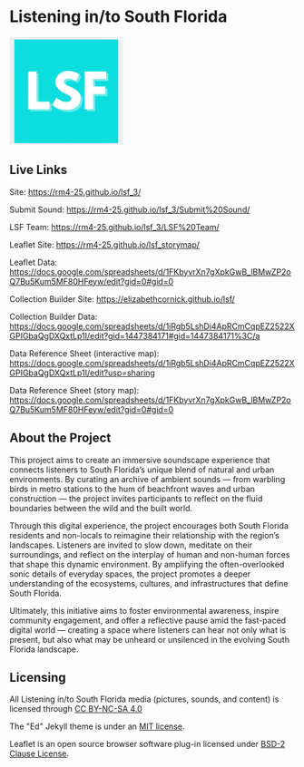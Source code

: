 # Listening in/to South Florida

<img src="assets/LSF_Logo.jpg" alt="LSF Logo" width="200"/>

## Live Links

Site: https://rm4-25.github.io/lsf_3/

Submit Sound: https://rm4-25.github.io/lsf_3/Submit%20Sound/

LSF Team: https://rm4-25.github.io/lsf_3/LSF%20Team/

Leaflet Site: https://rm4-25.github.io/lsf_storymap/

Leaflet Data: https://docs.google.com/spreadsheets/d/1FKbyvrXn7gXpkGwB_lBMwZP2oQ7Bu5Kum5MF80HFeyw/edit?gid=0#gid=0 

Collection Builder Site: https://elizabethcornick.github.io/lsf/

Collection Builder Data: https://docs.google.com/spreadsheets/d/1iRgb5LshDi4ApRCmCqpEZ2522XGPIGbaQgDXQxtLp1I/edit?gid=1447384171#gid=1447384171%3C/a 

Data Reference Sheet (interactive map): https://docs.google.com/spreadsheets/d/1iRgb5LshDi4ApRCmCqpEZ2522XGPIGbaQgDXQxtLp1I/edit?usp=sharing

Data Reference Sheet (story map): https://docs.google.com/spreadsheets/d/1FKbyvrXn7gXpkGwB_lBMwZP2oQ7Bu5Kum5MF80HFeyw/edit?gid=0#gid=0 

## About the Project

This project aims to create an immersive soundscape experience that connects listeners to South Florida’s unique blend of natural and urban environments. By curating an archive of ambient sounds — from warbling birds in metro stations to the hum of beachfront waves and urban construction — the project invites participants to reflect on the fluid boundaries between the wild and the built world.

Through this digital experience, the project encourages both South Florida residents and non-locals to reimagine their relationship with the region’s landscapes. Listeners are invited to slow down, meditate on their surroundings, and reflect on the interplay of human and non-human forces that shape this dynamic environment. By amplifying the often-overlooked sonic details of everyday spaces, the project promotes a deeper understanding of the ecosystems, cultures, and infrastructures that define South Florida.

Ultimately, this initiative aims to foster environmental awareness, inspire community engagement, and offer a reflective pause amid the fast-paced digital world — creating a space where listeners can hear not only what is present, but also what may be unheard or unsilenced in the evolving South Florida landscape.

## Licensing

All Listening in/to South Florida media (pictures, sounds, and content) is licensed through <a href="https://creativecommons.org/licenses/by-nc-sa/4.0/?ref=chooser-v1" target="_blank" rel="license noopener noreferrer" style="display:inline-block;">CC BY-NC-SA 4.0</a>

The "Ed" Jekyll theme is under an <a href="https://www.mit.edu/~amini/LICENSE.md">MIT license</a>. 

Leaflet is an open source browser software plug-in licensed under [BSD-2 Clause License](https://github.com/rm4-25/lsf_3/blob/main/assets/BSD%202-Clause%20License.md).  
